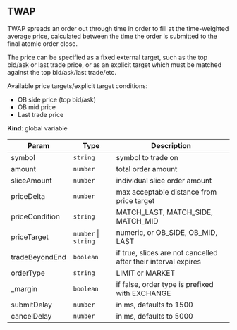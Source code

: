 <a name="TWAP"></a>

## TWAP
TWAP spreads an order out through time in order to fill at the time-weighted
average price, calculated between the time the order is submitted to the
final atomic order close.

The price can be specified as a fixed external target, such as the top
bid/ask or last trade price, or as an explicit target which must be matched
against the top bid/ask/last trade/etc.

Available price targets/explicit target conditions:
* OB side price (top bid/ask)
* OB mid price
* Last trade price

**Kind**: global variable  

| Param | Type | Description |
| --- | --- | --- |
| symbol | <code>string</code> | symbol to trade on |
| amount | <code>number</code> | total order amount |
| sliceAmount | <code>number</code> | individual slice order amount |
| priceDelta | <code>number</code> | max acceptable distance from price target |
| priceCondition | <code>string</code> | MATCH_LAST, MATCH_SIDE, MATCH_MID |
| priceTarget | <code>number</code> \| <code>string</code> | numeric, or OB_SIDE, OB_MID, LAST |
| tradeBeyondEnd | <code>boolean</code> | if true, slices are not cancelled after their interval expires |
| orderType | <code>string</code> | LIMIT or MARKET |
| _margin | <code>boolean</code> | if false, order type is prefixed with EXCHANGE |
| submitDelay | <code>number</code> | in ms, defaults to 1500 |
| cancelDelay | <code>number</code> | in ms, defaults to 5000 |

